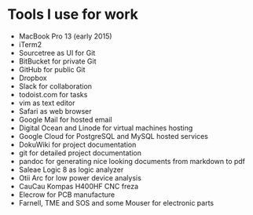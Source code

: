 # Tools I use for work

  * MacBook Pro 13 (early 2015)
  * iTerm2
  * Sourcetree as UI for Git
  * BitBucket for private Git
  * GitHub for public Git
  * Dropbox
  * Slack for collaboration
  * todoist.com for tasks
  * vim as text editor
  * Safari as web browser
  * Google Mail for hosted email
  * Digital Ocean and Linode for virtual machines hosting
  * Google Cloud for PostgreSQL and MySQL hosted services
  * DokuWiki for project documentation
  * git for detailed project documentation
  * pandoc for generating nice looking documents from markdown to pdf
  * Saleae Logic 8 as logic analyzer
  * Otii Arc for low power device analysis
  * CauCau Kompas H400HF CNC freza
  * Elecrow for PCB manufacture
  * Farnell, TME and SOS and some Mouser for electronic parts
